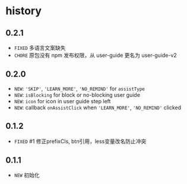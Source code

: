 # history

## 0.2.1

* `FIXED` 多语言文案缺失
* `CHORE` 原包没有 npm 发布权限，从 user-guide 更名为 user-guide-v2

## 0.2.0
* `NEW`: `'SKIP'`, `'LEARN_MORE'`, `'NO_REMIND'` for `assistType`
* `NEW`: `isBlocking` for block or no-blocking user guide
* `NEW`: `icon` for icon in user guide step left
* `NEW`: callback `onAssistClick` when `'LEARN_MORE'`, `'NO_REMIND'` clicked

## 0.1.2
* `FIXED` #1 修正prefixCls, btn引用，less变量改名防止冲突

## 0.1.1

* `NEW` 初始化
